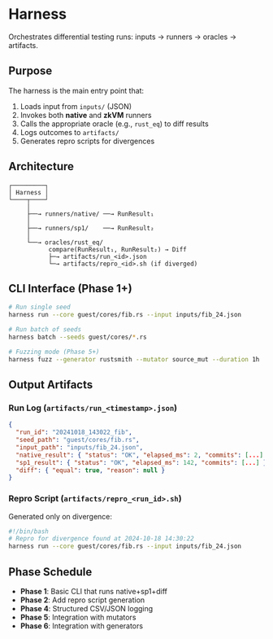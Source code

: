 # Harness

Orchestrates differential testing runs: inputs → runners → oracles → artifacts.

## Purpose

The harness is the main entry point that:
1. Loads input from `inputs/` (JSON)
2. Invokes both **native** and **zkVM** runners
3. Calls the appropriate oracle (e.g., `rust_eq`) to diff results
4. Logs outcomes to `artifacts/`
5. Generates repro scripts for divergences

## Architecture

```
┌─────────┐
│ Harness │
└────┬────┘
     │
     ├──→ runners/native/ ──→ RunResult₁
     │
     ├──→ runners/sp1/    ──→ RunResult₂
     │
     └──→ oracles/rust_eq/
           compare(RunResult₁, RunResult₂) → Diff
           ├─→ artifacts/run_<id>.json
           └─→ artifacts/repro_<id>.sh (if diverged)
```

## CLI Interface (Phase 1+)

```bash
# Run single seed
harness run --core guest/cores/fib.rs --input inputs/fib_24.json

# Run batch of seeds
harness batch --seeds guest/cores/*.rs

# Fuzzing mode (Phase 5+)
harness fuzz --generator rustsmith --mutator source_mut --duration 1h
```

## Output Artifacts

### Run Log (`artifacts/run_<timestamp>.json`)
```json
{
  "run_id": "20241018_143022_fib",
  "seed_path": "guest/cores/fib.rs",
  "input_path": "inputs/fib_24.json",
  "native_result": { "status": "OK", "elapsed_ms": 2, "commits": [...] },
  "sp1_result": { "status": "OK", "elapsed_ms": 142, "commits": [...] },
  "diff": { "equal": true, "reason": null }
}
```

### Repro Script (`artifacts/repro_<run_id>.sh`)
Generated only on divergence:
```bash
#!/bin/bash
# Repro for divergence found at 2024-10-18 14:30:22
harness run --core guest/cores/fib.rs --input inputs/fib_24.json
```

## Phase Schedule

- **Phase 1**: Basic CLI that runs native+sp1+diff
- **Phase 2**: Add repro script generation
- **Phase 4**: Structured CSV/JSON logging
- **Phase 5**: Integration with mutators
- **Phase 6**: Integration with generators

